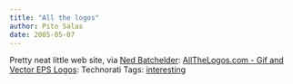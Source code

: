 ```yaml
---
title: "All the logos"
author: Pito Salas
date: 2005-05-07
---
```




Pretty neat little web site, via [Ned
Batchelder](<http://www.nedbatchelder.com/blog/>): [AllTheLogos.com - Gif and
Vector EPS Logos](<http://www.allthelogos.com/>): Technorati Tags:
[interesting](<http://technorati.com/tag/interesting>)


